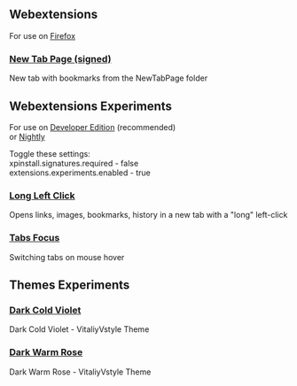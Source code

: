 ## Webextensions
For use on [Firefox](https://www.mozilla.org/firefox/all)  

### [New Tab Page (signed)](https://vitaliyvstyle.github.io/WebExtExperiments/new_tab_page.2024.4.9.xpi)
New tab with bookmarks from the NewTabPage folder  

## Webextensions Experiments
For use on [Developer Edition](https://www.mozilla.org/firefox/developer)  (recommended)  
or [Nightly](https://www.mozilla.org/firefox/nightly)  

Toggle these settings:  
xpinstall.signatures.required - false  
extensions.experiments.enabled - true  

### [Long Left Click](https://vitaliyvstyle.github.io/WebExtExperiments/long_left_click.2024.4.5.xpi)
Opens links, images, bookmarks, history in a new tab with a "long" left-click  

### [Tabs Focus](https://vitaliyvstyle.github.io/WebExtExperiments/tabs_focus.2024.4.5.xpi)
Switching tabs on mouse hover  

## Themes Experiments
### [Dark Cold Violet](https://vitaliyvstyle.github.io/WebExtExperiments/dark_cold_violet_theme_exp.2024.4.8.xpi)
Dark Cold Violet - VitaliyVstyle Theme  

### [Dark Warm Rose](https://vitaliyvstyle.github.io/WebExtExperiments/dark_warm_rose_theme_exp.2024.4.8.xpi)
Dark Warm Rose - VitaliyVstyle Theme  

